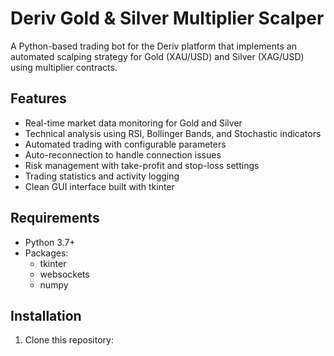 # Deriv Gold & Silver Multiplier Scalper

A Python-based trading bot for the Deriv platform that implements an automated scalping strategy for Gold (XAU/USD) and Silver (XAG/USD) using multiplier contracts.

## Features

- Real-time market data monitoring for Gold and Silver
- Technical analysis using RSI, Bollinger Bands, and Stochastic indicators
- Automated trading with configurable parameters
- Auto-reconnection to handle connection issues
- Risk management with take-profit and stop-loss settings
- Trading statistics and activity logging
- Clean GUI interface built with tkinter

## Requirements

- Python 3.7+
- Packages:
  - tkinter
  - websockets
  - numpy

## Installation

1. Clone this repository:
